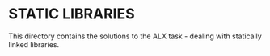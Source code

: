 # STATIC LIBRARIES

This directory contains the solutions to the ALX task - dealing with statically linked libraries.

